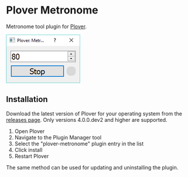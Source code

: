 # Plover Metronome

Metronome tool plugin for [Plover](https://github.com/openstenoproject/plover).

![Metronome Screenshot](/images/metronome_screenshot.png)

## Installation

Download the latest version of Plover for your operating system from the [releases page](https://github.com/openstenoproject/plover/releases). Only versions 4.0.0.dev2 and higher are supported.

1. Open Plover
2. Navigate to the Plugin Manager tool
3. Select the "plover-metronome" plugin entry in the list
4. Click install
5. Restart Plover

The same method can be used for updating and uninstalling the plugin.
